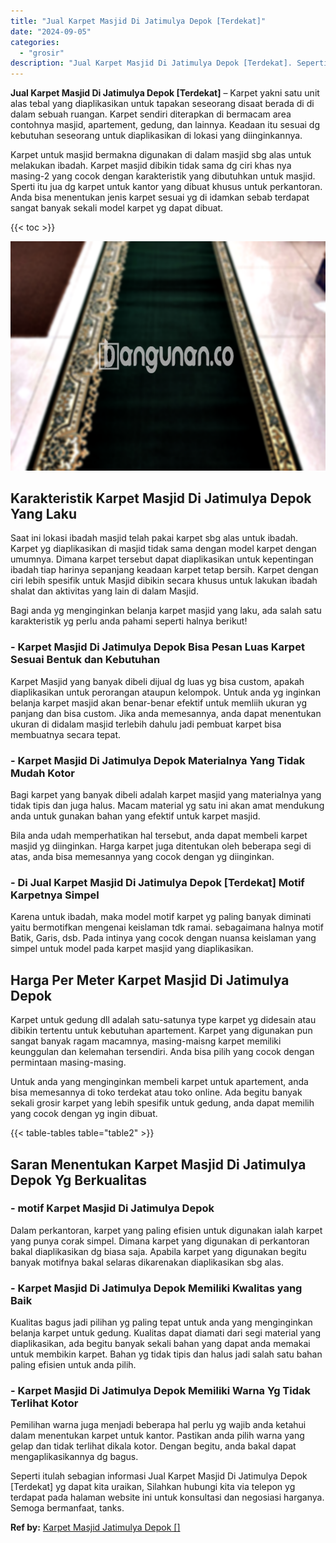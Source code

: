 ```yaml
---
title: "Jual Karpet Masjid Di Jatimulya Depok [Terdekat]"
date: "2024-09-05"
categories: 
  - "grosir"
description: "Jual Karpet Masjid Di Jatimulya Depok [Terdekat]. Seperti itulah sebagian informasi Jual Karpet Masjid Di Jatimulya Depok [Terdekat] yg dapat kita uraikan,..."
---
```


**Jual Karpet Masjid Di Jatimulya Depok \[Terdekat\]** – Karpet yakni satu unit alas tebal yang diaplikasikan untuk tapakan seseorang disaat berada di di dalam sebuah ruangan. Karpet sendiri diterapkan di bermacam area contohnya masjid, apartement, gedung, dan lainnya. Keadaan itu sesuai dg kebutuhan seseorang untuk diaplikasikan di lokasi yang diinginkannya.

Karpet untuk masjid bermakna digunakan di dalam masjid sbg alas untuk melakukan ibadah. Karpet masjid dibikin tidak sama dg ciri khas nya masing-2 yang cocok dengan karakteristik yang dibutuhkan untuk masjid. Sperti itu jua dg karpet untuk kantor yang dibuat khusus untuk perkantoran. Anda bisa menentukan jenis karpet sesuai yg di idamkan sebab terdapat sangat banyak sekali model karpet yg dapat dibuat.

{{< toc >}}

![Jual Karpet Masjid Di Jatimulya Depok [Terdekat]](/images/grosir-karpet-murah-77.png)

## Karakteristik Karpet Masjid Di Jatimulya Depok Yang Laku

Saat ini lokasi ibadah masjid telah pakai karpet sbg alas untuk ibadah. Karpet yg diaplikasikan di masjid tidak sama dengan model karpet dengan umumnya. Dimana karpet tersebut dapat diaplikasikan untuk kepentingan ibadah tiap harinya sepanjang keadaan karpet tetap bersih. Karpet dengan ciri lebih spesifik untuk Masjid dibikin secara khusus untuk lakukan ibadah shalat dan aktivitas yang lain di dalam Masjid.

Bagi anda yg menginginkan belanja karpet masjid yang laku, ada salah satu karakteristik yg perlu anda pahami seperti halnya berikut!

### \- Karpet Masjid Di Jatimulya Depok Bisa Pesan Luas Karpet Sesuai Bentuk dan Kebutuhan

Karpet Masjid yang banyak dibeli dijual dg luas yg bisa custom, apakah diaplikasikan untuk perorangan ataupun kelompok. Untuk anda yg inginkan belanja karpet masjid akan benar-benar efektif untuk memliih ukuran yg panjang dan bisa custom. Jika anda memesannya, anda dapat menentukan ukuran di didalam masjid terlebih dahulu jadi pembuat karpet bisa membuatnya secara tepat.

### \- Karpet Masjid Di Jatimulya Depok Materialnya Yang Tidak Mudah Kotor

Bagi karpet yang banyak dibeli adalah karpet masjid yang materialnya yang tidak tipis dan juga halus. Macam material yg satu ini akan amat mendukung anda untuk gunakan bahan yang efektif untuk karpet masjid.

Bila anda udah memperhatikan hal tersebut, anda dapat membeli karpet masjid yg diinginkan. Harga karpet juga ditentukan oleh beberapa segi di atas, anda bisa memesannya yang cocok dengan yg diinginkan.

### \- Di Jual Karpet Masjid Di Jatimulya Depok \[Terdekat\] Motif Karpetnya Simpel

Karena untuk ibadah, maka model motif karpet yg paling banyak diminati yaitu bermotifkan mengenai keislaman tdk ramai. sebagaimana halnya motif Batik, Garis, dsb. Pada intinya yang cocok dengan nuansa keislaman yang simpel untuk model pada karpet masjid yang diaplikasikan.

## Harga Per Meter Karpet Masjid Di Jatimulya Depok

Karpet untuk gedung dll adalah satu-satunya type karpet yg didesain atau dibikin tertentu untuk kebutuhan apartement. Karpet yang digunakan pun sangat banyak ragam macamnya, masing-maisng karpet memiliki keunggulan dan kelemahan tersendiri. Anda bisa pilih yang cocok dengan permintaan masing-masing.

Untuk anda yang menginginkan membeli karpet untuk apartement, anda bisa memesannya di toko terdekat atau toko online. Ada begitu banyak sekali grosir karpet yang lebih spesifik untuk gedung, anda dapat memilih yang cocok dengan yg ingin dibuat.

{{< table-tables table="table2" >}}

## Saran Menentukan Karpet Masjid Di Jatimulya Depok Yg Berkualitas

### \- motif Karpet Masjid Di Jatimulya Depok

Dalam perkantoran, karpet yang paling efisien untuk digunakan ialah karpet yang punya corak simpel. Dimana karpet yang digunakan di perkantoran bakal diaplikasikan dg biasa saja. Apabila karpet yang digunakan begitu banyak motifnya bakal selaras dikarenakan diaplikasikan sbg alas.

### \- Karpet Masjid Di Jatimulya Depok Memiliki Kwalitas yang Baik

Kualitas bagus jadi pilihan yg paling tepat untuk anda yang menginginkan belanja karpet untuk gedung. Kualitas dapat diamati dari segi material yang diaplikasikan, ada begitu banyak sekali bahan yang dapat anda memakai untuk membikin karpet. Bahan yg tidak tipis dan halus jadi salah satu bahan paling efisien untuk anda pilih.

### \- Karpet Masjid Di Jatimulya Depok Memiliki Warna Yg Tidak Terlihat Kotor

Pemilihan warna juga menjadi beberapa hal perlu yg wajib anda ketahui dalam menentukan karpet untuk kantor. Pastikan anda pilih warna yang gelap dan tidak terlihat dikala kotor. Dengan begitu, anda bakal dapat mengaplikasikannya dg bagus.

Seperti itulah sebagian informasi Jual Karpet Masjid Di Jatimulya Depok \[Terdekat\] yg dapat kita uraikan, Silahkan hubungi kita via telepon yg terdapat pada halaman website ini untuk konsultasi dan negosiasi harganya. Semoga bermanfaat, tanks.

**Ref by:**  [Karpet Masjid Jatimulya Depok []](https://id.wikipedia.org/wiki/Karpet)
